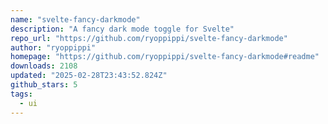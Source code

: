 ```yaml
---
name: "svelte-fancy-darkmode"
description: "A fancy dark mode toggle for Svelte"
repo_url: "https://github.com/ryoppippi/svelte-fancy-darkmode"
author: "ryoppippi"
homepage: "https://github.com/ryoppippi/svelte-fancy-darkmode#readme"
downloads: 2108
updated: "2025-02-28T23:43:52.824Z"
github_stars: 5
tags: 
  - ui
---
```

